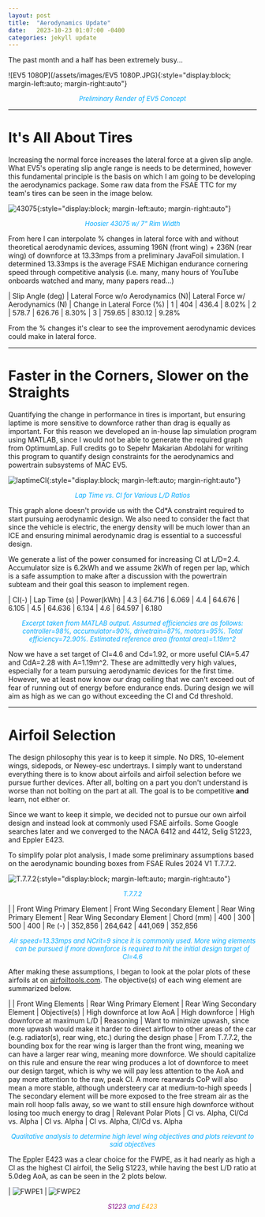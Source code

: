 ```yaml
---
layout: post
title:  "Aerodynamics Update"
date:   2023-10-23 01:07:00 -0400
categories: jekyll update
---
```

The past month and a half has been extremely busy...

![EV5 1080P](/assets/images/EV5 1080P.JPG){:style="display:block; margin-left:auto; margin-right:auto"}
<p align = "center"><font size = "2" color="#00aaff"><i>Preliminary Render of EV5 Concept</i></font></p>

---
# It's All About Tires
Increasing the normal force increases the lateral force at a given slip angle. What EV5's operating slip angle range is needs to be determined, however this fundamental principle is the basis on which I am going to be developing the aerodynamics package. Some raw data from the FSAE TTC for my team's tires can be seen in the image below.

![43075](/assets/images/43075.jpg){:style="display:block; margin-left:auto; margin-right:auto"}
<p align = "center"><font size = "2" color="#00aaff"><i>Hoosier 43075 w/ 7" Rim Width</i></font></p>

From here I can interpolate % changes in lateral force with and without theoretical aerodynamic devices, assuming 196N (front wing) + 236N (rear wing) of downforce at 13.33mps from a preliminary JavaFoil simulation. I determined 13.33mps is the average FSAE Michigan endurance cornering speed through competitive analysis (i.e. many, many hours of YouTube onboards watched and many, many papers read...)

| Slip Angle (deg) | Lateral Force w/o Aerodynamics (N)| Lateral Force w/ Aerodynamics (N) | Change in Lateral Force (%)
| 1 | 404 | 436.4 | 8.02%
| 2 | 578.7 | 626.76 | 8.30% 
| 3 | 759.65 | 830.12 | 9.28%

From the % changes it's clear to see the improvement aerodynamic devices could make in lateral force. 

---
# Faster in the Corners, Slower on the Straights
Quantifying the change in performance in tires is important, but ensuring laptime is more sensitive to downforce rather than drag is equally as important. For this reason we developed an in-house lap simulation program using MATLAB, since I would not be able to generate the required graph from OptimumLap. Full credits go to Sepehr Makarian Abdolahi for writing this program to quantify design constraints for the aerodynamics and powertrain subsystems of MAC EV5.

![laptimeCl](/assets/images/laptimeCl.jpg){:style="display:block; margin-left:auto; margin-right:auto"}
<p align = "center"><font size = "2" color="#00aaff"><i>Lap Time vs. Cl for Various L/D Ratios</i></font></p>

This graph alone doesn't provide us with the Cd*A constraint required to start pursuing aerodynamic design. We also need to consider the fact that since the vehicle is electric, the energy density will be much lower than an ICE and ensuring minimal aerodynamic drag is essential to a successful design.

We generate a list of the power consumed for increasing Cl at L/D=2.4. Accumulator size is 6.2kWh and we assume 2kWh of regen per lap, which is a safe assumption to make after a discussion with the powertrain subteam and their goal this season to implement regen.

| Cl(-) | Lap Time (s) | Power(kWh)
| 4.3 | 64.716 | 6.069
| 4.4 | 64.676 | 6.105
| 4.5 | 64.636 | 6.134
| 4.6 | 64.597 | 6.180

<p align = "center"><font size = "2" color="#00aaff"><i>Excerpt taken from MATLAB output. Assumed efficiencies are as follows: controller=98%, accumulator=90%, drivetrain=87%, motors=95%. Total efficiency=72.90%. Estimated reference area (frontal area)=1.19m^2</i></font></p>

Now we have a set target of Cl=4.6 and Cd=1.92, or more useful ClA=5.47 and CdA=2.28 with A=1.19m^2. These are admittedly very high values, especially for a team pursuing aerodynamic devices for the first time. However, we at least now know our drag ceiling that we can't exceed out of fear of running out of energy before endurance ends. During design we will aim as high as we can go without exceeding the Cl and Cd threshold.

---
# Airfoil Selection
The design philosophy this year is to keep it simple. No DRS, 10-element wings, sidepods, or Newey-esc undertrays. I simply want to understand everything there is to know about airfoils and airfoil selection before we pursue further devices. After all, bolting on a part you don't understand is worse than not bolting on the part at all. The goal is to be competitive **and** learn, not either or.

Since we want to keep it simple, we decided not to pursue our own airfoil design and instead look at commonly used FSAE airfoils. Some Google searches later and we converged to the NACA 6412 and 4412, Selig S1223, and Eppler E423.

To simplify polar plot analysis, I made some preliminary assumptions based on the aerodynamic bounding boxes from FSAE Rules 2024 V1 T.7.7.2.

![T.7.7.2](/assets/images/T.7.7.2.jpg){:style="display:block; margin-left:auto; margin-right:auto"}
<p align = "center"><font size = "2" color="#00aaff"><i>T.7.7.2</i></font></p>

|  | Front Wing Primary Element | Front Wing Secondary Element | Rear Wing Primary Element | Rear Wing Secondary Element
| Chord (mm) | 400 | 300 | 500 | 400
| Re (-) | 352,856 | 264,642 | 441,069 | 352,856

<p align = "center"><font size = "2" color="#00aaff"><i>Air speed=13.33mps and NCrit=9 since it is commonly used. More wing elements can be pursued if more downforce is required to hit the initial design target of Cl=4.6</i></font></p>

After making these assumptions, I began to look at the polar plots of these airfoils at on [airfoiltools.com](http://airfoiltools.com/). The objective(s) of each wing element are summarized below.

|  | Front Wing Elements | Rear Wing Primary Element | Rear Wing Secondary Element
| Objective(s) | High downforce at low AoA | High downforce | High downforce at maximum L/D
| Reasoning | Want to minimize upwash, since more upwash would make it harder to direct airflow to other areas of the car (e.g. radiator(s), rear wing, etc.) during the design phase | From T.7.7.2, the bounding box for the rear wing is larger than the front wing, meaning we can have a larger rear wing, meaning more downforce. We should capitalize on this rule and ensure the rear wing produces a lot of downforce to meet our design target, which is why we will pay less attention to the AoA and pay more attention to the raw, peak Cl. A more rearwards CoP will also mean a more stable, although understeery car at medium-to-high speeds | The secondary element will be more exposed to the free stream air as the main roll hoop falls away, so we want to still ensure high downforce without losing too much energy to drag
| Relevant Polar Plots | Cl vs. Alpha, Cl/Cd vs. Alpha | Cl vs. Alpha | Cl vs. Alpha, Cl/Cd vs. Alpha

<p align = "center"><font size = "2" color="#00aaff"><i>Qualitative analysis to determine high level wing objectives and plots relevant to said objectives</i></font></p>

The Eppler E423 was a clear choice for the FWPE, as it had nearly as high a Cl as the highest Cl airfoil, the Selig S1223, while having the best L/D ratio at 5.0deg AoA, as can be seen in the 2 plots below.

| ![FWPE1](/assets/images/FWPE1.jpg) | ![FWPE2](/assets/images/FWPE2.jpg)

<p align = "center"><font size = "2" color="purple"><i>S1223</i></font><font size = "2" color="#00aaff"><i> and </i></font><font size = "2" color="orange"><i>E423</i></font></p>

